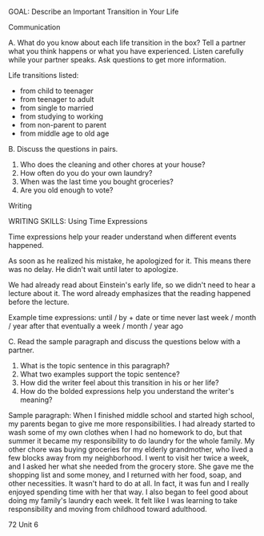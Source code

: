 GOAL: Describe an Important Transition in Your Life

Communication

A. What do you know about each life transition in the box? Tell a partner what you think happens or what you have experienced. Listen carefully while your partner speaks. Ask questions to get more information.

Life transitions listed:
- from child to teenager
- from teenager to adult
- from single to married
- from studying to working
- from non-parent to parent
- from middle age to old age

B. Discuss the questions in pairs.
1. Who does the cleaning and other chores at your house?
2. How often do you do your own laundry?
3. When was the last time you bought groceries?
4. Are you old enough to vote?

Writing

WRITING SKILLS: Using Time Expressions

Time expressions help your reader understand when different events happened.

As soon as he realized his mistake, he apologized for it.
This means there was no delay. He didn't wait until later to apologize.

We had already read about Einstein's early life, so we didn't need to hear a lecture about it.
The word already emphasizes that the reading happened before the lecture.

Example time expressions: until / by + date or time   never   last week / month / year
                                after that   eventually   a week / month / year ago

C. Read the sample paragraph and discuss the questions below with a partner.
1. What is the topic sentence in this paragraph?
2. What two examples support the topic sentence?
3. How did the writer feel about this transition in his or her life?
4. How do the bolded expressions help you understand the writer's meaning?

Sample paragraph:
When I finished middle school and started high school, my parents began to give me more responsibilities. I had already started to wash some of my own clothes when I had no homework to do, but that summer it became my responsibility to do laundry for the whole family. My other chore was buying groceries for my elderly grandmother, who lived a few blocks away from my neighborhood. I went to visit her twice a week, and I asked her what she needed from the grocery store. She gave me the shopping list and some money, and I returned with her food, soap, and other necessities. It wasn't hard to do at all. In fact, it was fun and I really enjoyed spending time with her that way. I also began to feel good about doing my family's laundry each week. It felt like I was learning to take responsibility and moving from childhood toward adulthood.

72 Unit 6